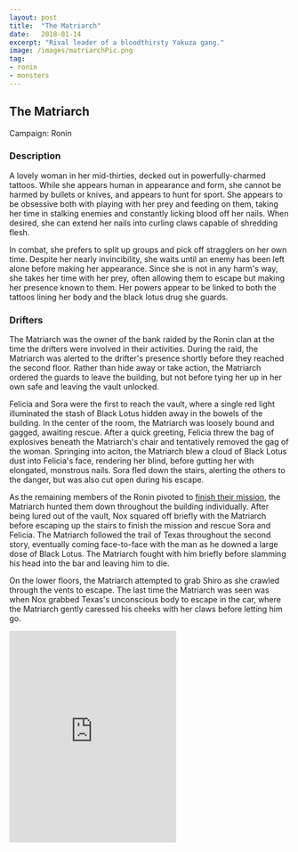 ```yaml
---
layout: post
title:  "The Matriarch"
date:   2018-01-14
excerpt: "Rival leader of a bloodthirsty Yakuza gang."
image: /images/matriarchPic.png
tag:
- ronin
- monsters 
---
```


## The Matriarch
Campaign: Ronin

### Description

A lovely woman in her mid-thirties, decked out in powerfully-charmed tattoos. While she appears human in appearance and form, she cannot be harmed by bullets or knives, and appears to hunt for sport. She appears to be obsessive both with playing with her prey and feeding on them, taking her time in stalking enemies and constantly licking blood off her nails. When desired, she can extend her nails into curling claws capable of shredding flesh.

In combat, she prefers to split up groups and pick off stragglers on her own time. Despite her nearly invincibility, she waits until an enemy has been left alone before making her appearance. Since she is not in any harm's way, she takes her time with her prey, often allowing them to escape but making her presence known to them. Her powers appear to be linked to both the tattoos lining her body and the black lotus drug she guards.

### Drifters

The Matriarch was the owner of the bank raided by the Ronin clan at the time the drifters were involved in their activities. During the raid, the Matriarch was alerted to the drifter's presence shortly before they reached the second floor. Rather than hide away or take action, the Matriarch ordered the guards to leave the building, but not before tying her up in her own safe and leaving the vault unlocked.

Felicia and Sora were the first to reach the vault, where a single red light illuminated the stash of Black Lotus hidden away in the bowels of the building. In the center of the room, the Matriarch was loosely bound and gagged, awaiting rescue. After a quick greeting, Felicia threw the bag of explosives beneath the Matriarch's chair and tentatively removed the gag of the woman. Springing into aciton, the Matriarch blew a cloud of Black Lotus dust into Felicia's face, rendering her blind, before gutting her with elongated, monstrous nails. Sora fled down the stairs, alerting the others to the danger, but was also cut open during his escape. 

As the remaining members of the Ronin pivoted to <a href="https://drifter-handbook.github.io/mastertokyo4" >finish their mission</a>, the Matriarch hunted them down throughout the building individually. After being lured out of the vault, Nox squared off briefly with the Matriarch before escaping up the stairs to finish the mission and rescue Sora and Felicia. The Matriarch followed the trail of Texas throughout the second story, eventually coming face-to-face with the man as he downed a large dose of Black Lotus. The Matriarch fought with him briefly before slamming his head into the bar and leaving him to die.

On the lower floors, the Matriarch attempted to grab Shiro as she crawled through the vents to escape. The last time the Matriarch was seen was when Nox grabbed Texas's unconscious body to escape in the car, where the Matriarch gently caressed his cheeks with her claws before letting him go.

<iframe src="https://open.spotify.com/embed/playlist/79lDvpxzuGzSXBSMFaPaLC" width="300" height="380" frameborder="0" allowtransparency="true" allow="encrypted-media"></iframe>
